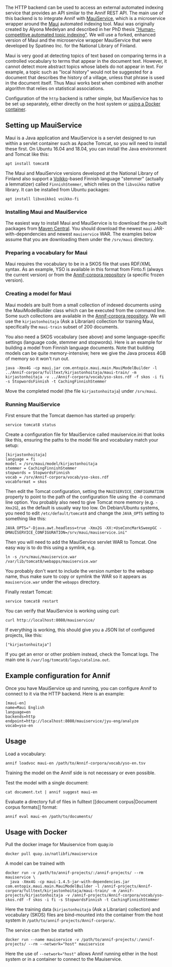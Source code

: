 The HTTP backend can be used to access an external automated indexing service that provides an API similar to the Annif REST API. The main use of this backend is to integrate Annif with [MauiService](https://github.com/NatLibFi/mauiservice), which is a microservice wrapper around the [Maui](http://www.medelyan.com/software) automated indexing tool. Maui was originally created by Alyona Medelyan and described in her PhD thesis ["Human-competitive automated topic indexing"](http://www.medelyan.com/files/phd2009.pdf?attredirects=0&d=1). We will use a forked, enhanced version of Maui and the microservice wrapper MauiService that were developed by Spatineo Inc. for the National Library of Finland.

Maui is very good at detecting topics of text based on comparing terms in a controlled vocabulary to terms that appear in the document text. However, it cannot detect more abstract topics whose labels do not appear in text. For example, a topic such as "local history" would not be suggested for a document that describes the history of a village, unless that phrase is used in the document itself. Thus Maui works best when combined with another algorithm that relies on statistical associations.

Configuration of the `http` backend is rather simple, but MauiService has to be set up separately, either directly on the host system or [using a Docker container](usage-with-Docker).


## Setting up MauiService

Maui is a Java application and MauiService is a servlet designed to run within a servlet container such as Apache Tomcat, so you will need to install these first. On Ubuntu 16.04 and 18.04, you can install the Java environment and Tomcat like this:

    apt install tomcat8

The Maui and MauiService versions developed at the National Library of Finland also support a [Voikko](https://voikko.puimula.org/)-based Finnish language "stemmer" (actually a lemmatizer) called `FinnishStemmer`, which relies on the `libvoikko` native library. It can be installed from Ubuntu packages:

    apt install libvoikko1 voikko-fi

### Installing Maui and MauiService

The easiest way to install Maui and MauiService is to download the pre-built packages from [Maven Central](https://search.maven.org/search?q=g:fi.nationallibrary). You should download the newest `maui` JAR-with-dependencies and newest `mauiservice` WAR. The examples below assume that you are downloading them under the `/srv/maui` directory.

### Preparing a vocabulary for Maui

Maui requires the vocabulary to be in a SKOS file that uses RDF/XML syntax. As an example, YSO is available in this format from Finto.fi (always the current version) or from the [Annif-corpora repository](https://github.com/NatLibFi/Annif-corpora/tree/master/vocab) (a specific frozen version).

### Creating a model for Maui

Maui models are built from a small collection of indexed documents using the MauiModelBuilder class which can be executed from the command line. Some such collections are available in the [Annif-corpora repository](https://github.com/NatLibFi/Annif-corpora/tree/master/fulltext). We will use the `kirjastonhoitaja` (Ask a Librarian) collection for training Maui, specifically the `maui-train` subset of 200 documents.

You also need a SKOS vocabulary (see above) and some language-specific settings (language code, stemmer and stopwords). Here is an example for building a model from Finnish language documents. Note that building models can be quite memory-intensive; here we give the Java process 4GB of memory so it won't run out.

    java -Xmx4G -cp maui.jar com.entopix.maui.main.MauiModelBuilder -l ../Annif-corpora/fulltext/kirjastonhoitaja/maui-train/ -m kirjastonhoitaja -v ../Annif-corpora/vocab/yso-skos.rdf -f skos -i fi -s StopwordsFinnish -t CachingFinnishStemmer

Move the completed model (the file `kirjastonhoitaja`) under `/srv/maui`.

### Running MauiService

First ensure that the Tomcat daemon has started up properly:

    service tomcat8 status

Create a configuration file for MauiService called mauiservice.ini that looks like this, ensuring the paths to the model file and vocabulary match your setup:

```
[kirjastonhoitaja]
language = fi
model = /srv/maui/model/kirjastonhoitaja
stemmer = CachingFinnishStemmer
stopwords = StopwordsFinnish
vocab = /srv/Annif-corpora/vocab/yso-skos.rdf
vocabformat = skos
```

Then edit the Tomcat configuration, setting the `MAUISERVICE_CONFIGURATION` property to point to the path of the configuration file using the `-D` command line option. You probably also need to give Tomcat more memory (e.g. `-Xmx2G`), as the default is usually way too low. On Debian/Ubuntu systems, you need to edit `/etc/default/tomcat8` and change the `JAVA_OPTS` setting to something like this:

    JAVA_OPTS="-Djava.awt.headless=true -Xmx2G -XX:+UseConcMarkSweepGC -DMAUISERVICE_CONFIGURATION=/srv/maui/mauiservice.ini"

Then you will need to add the MauiService servlet WAR to Tomcat. One easy way is to do this using a symlink, e.g.

    ln -s /srv/maui/mauiservice.war /var/lib/tomcat8/webapps/mauiservice.war

You probably don't want to include the version number to the webapp name, thus make sure to copy or symlink the WAR so it appears as `mauiservice.war` under the `webapps` directory.

Finally restart Tomcat:

    service tomcat8 restart

You can verify that MauiService is working using curl:

    curl http://localhost:8080/mauiservice/

If everything is working, this should give you a JSON list of configured projects, like this:

    ["kirjastonhoitaja"]

If you get an error or other problem instead, check the Tomcat logs. The main one is `/var/log/tomcat8/logs/catalina.out`.

## Example configuration for Annif

Once you have MauiService up and running, you can configure Annif to connect to it via the HTTP backend. Here is an example:

```
[maui-en]
name=Maui English
language=en
backends=http
endpoint=http://localhost:8080/mauiservice/jyu-eng/analyze
vocab=yso-en
```

## Usage

Load a vocabulary:

    annif loadvoc maui-en /path/to/Annif-corpora/vocab/yso-en.tsv

Training the model on the Annif side is not necessary or even possible.

Test the model with a single document:

    cat document.txt | annif suggest maui-en

Evaluate a directory full of files in fulltext [[document corpus|Document corpus formats]] format:

    annif eval maui-en /path/to/documents/

## Usage with Docker

Pull the docker image for Mauiservice from quay.io
```shell
docker pull quay.io/natlibfi/mauiservice
```

A model can be trained with 
```shell
docker run -v /path/to/annif-projects/:/annif-projects/ --rm mauiservice \
  java -Xmx4G -cp maui-1.4.5-jar-with-dependencies.jar com.entopix.maui.main.MauiModelBuilder -l /annif-projects/Annif-corpora/fulltext/kirjastonhoitaja/maui-train/ -m /annif-projects/kirjastonhoitaja -v /annif-projects/Annif-corpora/vocab/yso-skos.rdf -f skos -i fi -s StopwordsFinnish -t CachingFinnishStemmer
```
Here the training data (`kirjastonhoitaja` (Ask a Librarian) collection) and vocabulary (SKOS) files are bind-mounted into the container from the host system in `/path/to/annif-projects/Annif-corpora/`. 

The service can then be started with 
```shell
docker run --name mauiservice -v /path/to/annif-projects/:/annif-projects/ --rm --network="host" mauiservice
```

Here the use of `--network="host"` allows Annif running either in the host system or in a container to connect to the Mauiservice.